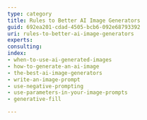 ```yaml
---
type: category
title: Rules to Better AI Image Generators
guid: 692ea201-cdad-4505-bcb6-092e68793392
uri: rules-to-better-ai-image-generators
experts:
consulting:
index:
- when-to-use-ai-generated-images
- how-to-generate-an-ai-image
- the-best-ai-image-generators
- write-an-image-prompt
- use-negative-prompting
- use-parameters-in-your-image-prompts
- generative-fill

---
```

